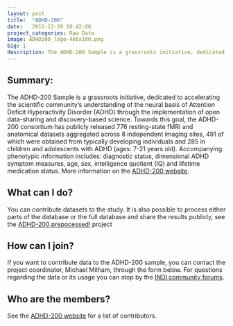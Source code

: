 ```yaml
---
layout: post
title:  "ADHD-200"
date:   2015-12-20 10:42:06
project_categories: Raw Data
image: ADHD200_logo-466x180.png
big: 1
description: The ADHD-200 Sample is a grassroots initiative, dedicated to accelerating the scientific community’s understanding of the neural basis of Attention Deficit Hyperactivity Disorder (ADHD) through the implementation of open data-sharing and discovery-based science.
---
```

## Summary:
The ADHD-200 Sample is a grassroots initiative, dedicated to accelerating the scientific community’s understanding of the neural basis of Attention Deficit Hyperactivity Disorder (ADHD) through the implementation of open data-sharing and discovery-based science. Towards this goal, the ADHD-200 consortium has publicly released 776 resting-state fMRI and anatomical datasets aggregated across 8 independent imaging sites, 491 of which were obtained from typically developing individuals and 285 in children and adolescents with ADHD (ages: 7-21 years old). Accompanying phenotypic information includes: diagnostic status, dimensional ADHD symptom measures, age, sex, intelligence quotient (IQ) and lifetime medication status. More information on the [ADHD-200 website](http://fcon_1000.projects.nitrc.org/indi/adhd200/).

## What can I do?  
You can contribute datasets to the study. It is also possible to process either parts of the database or the full database and share the results publicly, see the [ADHD-200 prepocessed!](http://brainhack.org/2012/01/05/adhd200-preprocessed/) project

## How can I join?
If you want to contribute data to the ADHD-200 sample, you can contact the project coordinator, Michael Milham, through the form below. For questions regarding the data or its usage you can stop by the [INDI community forums](http://www.nitrc.org/forum/?group_id=296).

## Who are the members?
See the [ADHD-200 website](http://fcon_1000.projects.nitrc.org/indi/adhd200/) for a list of contributors.
